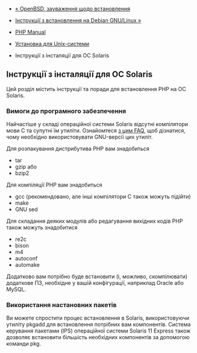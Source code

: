 - [« OpenBSD, зауваження щодо встановлення](install.unix.openbsd.md)
- [Інструкції з встановлення на Debian GNU/Linux
»](install.unix.debian.md)

- [PHP Manual](index.md)
- [Установка для Unix-системи](install.unix.md)
- Інструкції з інсталяції для ОС Solaris

## Інструкції з інсталяції для ОС Solaris

Цей розділ містить інструкції та поради для встановлення PHP на ОС
Solaris.

### Вимоги до програмного забезпечення

Найчастіше у складі операційної системи Solaris відсутні компілятори
мови C та супутні їм утиліти. Ознайомтеся [з цим
FAQ](faq.build.md#faq.installation.needgnu), щоб дізнатися, чому
необхідно використовувати GNU-версії цих утиліт.

Для розпакування дистрибутива PHP вам знадобиться

- tar
- gzip або
- bzip2

Для компіляції PHP вам знадобиться

- gcc (рекомендовано, але інші компілятори C також можуть підійти)
- make
- GNU sed

Для складання деяких модулів або редагування вихідних кодів PHP також
можуть знадобитися

- re2c
- bison
- m4
- autoconf
- automake

Додатково вам потрібно буде встановити (і, можливо, скомпілювати)
додаткове ПЗ, необхідне у вашій конфігурації, наприклад Oracle або
MySQL.

### Використання настановних пакетів

Ви можете спростити процес встановлення в Solaris, використовуючи утиліту
pkgadd для встановлення потрібних вам компонентів. Система керування пакетами
(IPS) операційної системи Solaris 11 Express також дозволяє встановити
більшість необхідних компонентів за допомогою команди pkg.
